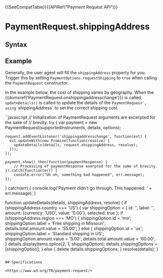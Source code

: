 {{SeeCompatTable}}{{APIRef("Payment Request API")}}

# PaymentRequest.shippingAddress

## Syntax

## Example

Generally, the user agent will fill the `shippingAddress` property for you. Trigger this by setting `PaymentOptions.requestShipping` to `true` when calling the `PaymentRequest` constructor. 

In the example below, the cost of shipping varies by geography. When the {{domxref('PaymentRequest.onshippingaddresschange')}} is called, `updateDetails()` is called to update the details of the `PaymentRequest', using `shippingAddress` to set the correct shipping cost. 

``javascript
// Initialization of PaymentRequest arguments are excerpted for the sake of
//   brevity.
try {
 	var payment = new PaymentRequest(supportedInstruments, details, options);

 	request.addEventListener('shippingaddresschange', function(evt) {
      evt.updateWith(new Promise(function(resolve) {
        updateDetails(details, request.shippingAddress, resolve);
      }));
    });

	payment.show().then(function(paymentResponse) {
		// Processing of paymentResponse exerpted for the same of brevity.
	}).catch(function(err) {
		console.error("Uh oh, something bad happened", err.message);
	});
} catch(err) {
	console.log('Payment didn't go through. This happened: ' + err.message);
}

function updateDetails(details, shippingAddress, resolve) {
  if (shippingAddress.country === 'US') {
    var shippingOption = {
      id: '',
      label: '',
      amount: {currency: 'USD', value: '0.00'},
      selected: true
    };
    if (shippingAddress.region === 'MO') {
      shippingOption.id = 'mo';
      shippingOption.label = 'Free shipping in Missouri';
      details.total.amount.value = '55.00';
    } else {
      shippingOption.id = 'us';
      shippingOption.label = 'Standard shipping in US';
      shippingOption.amount.value = '5.00';
      details.total.amount.value = '60.00';
    }
    details.displayItems.splice(2, 1, shippingOption);
    details.shippingOptions = [shippingOption];
  } else {
    delete details.shippingOptions;
  }
  resolve(details);
}

```

## Specifications

<https://www.w3.org/TR/payment-request/>